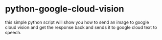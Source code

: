 # python-google-cloud-vision
this simple python script will show you how to send an image to google cloud vision and get the response back and sends it to google cloud text to speech.
